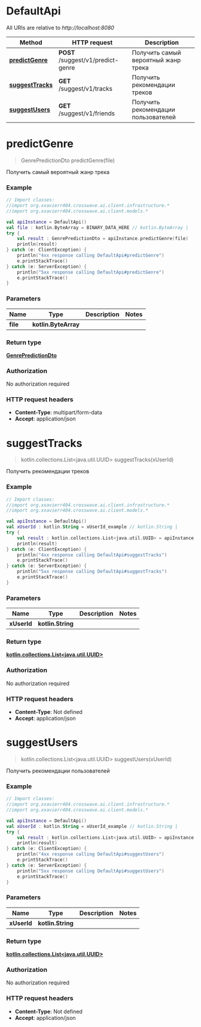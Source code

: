 # DefaultApi

All URIs are relative to *http://localhost:8080*

| Method | HTTP request | Description |
| ------------- | ------------- | ------------- |
| [**predictGenre**](DefaultApi.md#predictGenre) | **POST** /suggest/v1/predict-genre | Получить самый вероятный жанр трека |
| [**suggestTracks**](DefaultApi.md#suggestTracks) | **GET** /suggest/v1/tracks | Получить рекомендации треков |
| [**suggestUsers**](DefaultApi.md#suggestUsers) | **GET** /suggest/v1/friends | Получить рекомендации пользователей |


<a id="predictGenre"></a>
# **predictGenre**
> GenrePredictionDto predictGenre(file)

Получить самый вероятный жанр трека

### Example
```kotlin
// Import classes:
//import org.xxavierr404.crosswave.ai.client.infrastructure.*
//import org.xxavierr404.crosswave.ai.client.models.*

val apiInstance = DefaultApi()
val file : kotlin.ByteArray = BINARY_DATA_HERE // kotlin.ByteArray | 
try {
    val result : GenrePredictionDto = apiInstance.predictGenre(file)
    println(result)
} catch (e: ClientException) {
    println("4xx response calling DefaultApi#predictGenre")
    e.printStackTrace()
} catch (e: ServerException) {
    println("5xx response calling DefaultApi#predictGenre")
    e.printStackTrace()
}
```

### Parameters
| Name | Type | Description  | Notes |
| ------------- | ------------- | ------------- | ------------- |
| **file** | **kotlin.ByteArray**|  | |

### Return type

[**GenrePredictionDto**](GenrePredictionDto.md)

### Authorization

No authorization required

### HTTP request headers

 - **Content-Type**: multipart/form-data
 - **Accept**: application/json

<a id="suggestTracks"></a>
# **suggestTracks**
> kotlin.collections.List&lt;java.util.UUID&gt; suggestTracks(xUserId)

Получить рекомендации треков

### Example
```kotlin
// Import classes:
//import org.xxavierr404.crosswave.ai.client.infrastructure.*
//import org.xxavierr404.crosswave.ai.client.models.*

val apiInstance = DefaultApi()
val xUserId : kotlin.String = xUserId_example // kotlin.String | 
try {
    val result : kotlin.collections.List<java.util.UUID> = apiInstance.suggestTracks(xUserId)
    println(result)
} catch (e: ClientException) {
    println("4xx response calling DefaultApi#suggestTracks")
    e.printStackTrace()
} catch (e: ServerException) {
    println("5xx response calling DefaultApi#suggestTracks")
    e.printStackTrace()
}
```

### Parameters
| Name | Type | Description  | Notes |
| ------------- | ------------- | ------------- | ------------- |
| **xUserId** | **kotlin.String**|  | |

### Return type

[**kotlin.collections.List&lt;java.util.UUID&gt;**](java.util.UUID.md)

### Authorization

No authorization required

### HTTP request headers

 - **Content-Type**: Not defined
 - **Accept**: application/json

<a id="suggestUsers"></a>
# **suggestUsers**
> kotlin.collections.List&lt;java.util.UUID&gt; suggestUsers(xUserId)

Получить рекомендации пользователей

### Example
```kotlin
// Import classes:
//import org.xxavierr404.crosswave.ai.client.infrastructure.*
//import org.xxavierr404.crosswave.ai.client.models.*

val apiInstance = DefaultApi()
val xUserId : kotlin.String = xUserId_example // kotlin.String | 
try {
    val result : kotlin.collections.List<java.util.UUID> = apiInstance.suggestUsers(xUserId)
    println(result)
} catch (e: ClientException) {
    println("4xx response calling DefaultApi#suggestUsers")
    e.printStackTrace()
} catch (e: ServerException) {
    println("5xx response calling DefaultApi#suggestUsers")
    e.printStackTrace()
}
```

### Parameters
| Name | Type | Description  | Notes |
| ------------- | ------------- | ------------- | ------------- |
| **xUserId** | **kotlin.String**|  | |

### Return type

[**kotlin.collections.List&lt;java.util.UUID&gt;**](java.util.UUID.md)

### Authorization

No authorization required

### HTTP request headers

 - **Content-Type**: Not defined
 - **Accept**: application/json

